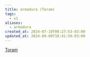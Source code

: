 ```yaml
---
title: armadura (Toram)
tags:
  - v1
aliases:
  - armadura
created_at: 2024-07-10T00:27:53-03:00
updated_at: 2024-09-09T10:41:50-03:00
---
```


[Toram](../../../../atomos/2024/07/26/Toram.md)

